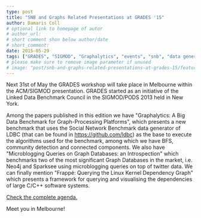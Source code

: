 ```yaml
---
type: post
title: "SNB and Graphs Related Presentations at GRADES '15"
author: Damaris Coll
# optional link to homepage of autor
# author_url: 
# short comment shon below author/date
# short_comment:
date: 2015-05-29
tags: ["GRADES", "SIGMOD", "Graphalytics", "events", "snb", "data generator"]
# please make sure to remove image parameter if unused
# image: "post/snb-and-graphs-related-presentations-at-grades-15/featured.png" 
---
```


Next 31st of  May the GRADES workshop will take place in Melbourne within the ACM/SIGMOD presentation. GRADES started as an initiative of the Linked Data Benchmark Council in the SIGMOD/PODS 2013 held in New York. 

Among the papers published in this edition we have "Graphalytics: A Big Data Benchmark for Graph-Processing Platforms", which presents a new benchmark that uses the Social Network Benchmark data generator of LDBC (that can be found in https://github.com/ldbc) as the base to execute the algorithms used for the benchmark, among which we have BFS, community detection and connected components. We also have "Microblogging Queries on Graph Databases: an Introspection" which benchmarks two of the most significant Graph Databases in the market, i.e. Neo4j and Sparksee using microblogging queries on top of twitter data. We can finally mention "Frappé: Querying the Linux Kernel Dependency Graph" which presents a framework for querying and visualising the dependencies of large C/C++ software systems.

[Check the complete agenda.](http://event.cwi.nl/grades2015/program.shtml)

Meet you in Melbourne!
